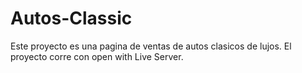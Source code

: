 # Autos-Classic
Este proyecto es una pagina de ventas de autos clasicos de lujos.
El proyecto corre con open with Live Server.
